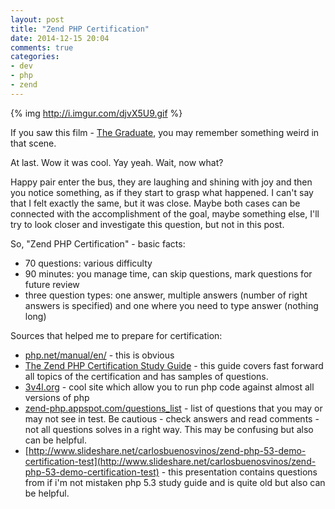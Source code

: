 ```yaml
---
layout: post
title: "Zend PHP Certification"
date: 2014-12-15 20:04
comments: true
categories: 
- dev
- php
- zend
---
```

{% img http://i.imgur.com/djvX5U9.gif %}

If you saw this film - [The Graduate](http://www.imdb.com/title/tt0061722/), you may remember something weird in that scene.

At last. Wow it was cool. Yay yeah. Wait, now what?

Happy pair enter the bus, they are laughing and shining with joy and then you notice something, as if they start to grasp
what happened. I can't say that I felt exactly the same, but it was close. Maybe both cases can be connected with the
accomplishment of the goal, maybe something else, I'll try to look closer and investigate this question, but not in this post.

So, "Zend PHP Certification" - basic facts:

- 70 questions: various difficulty
- 90 minutes: you manage time, can skip questions, mark questions for future review
- three question types: one answer, multiple answers (number of right answers is specified) and one where you need to type answer (nothing long)

Sources that helped me to prepare for certification:

- [php.net/manual/en/](http://php.net/manual/en/) - this is obvious
- [The Zend PHP Certification Study Guide](http://www.zend.com/en/services/certification/php-certification-study-guide) - this 
guide covers fast forward all topics of the certification and has samples of questions.
- [3v4l.org](http://3v4l.org/) - cool site which allow you to run php code against almost all versions of php
- [zend-php.appspot.com/questions_list](http://zend-php.appspot.com/questions_list) - list of questions that you may or may
not see in test. Be cautious - check answers and read comments - not all questions solves in a right way. This may be confusing but also can be helpful.
- [http://www.slideshare.net/carlosbuenosvinos/zend-php-53-demo-certification-test](http://www.slideshare.net/carlosbuenosvinos/zend-php-53-demo-certification-test) - this 
presentation contains questions from if i'm not mistaken php 5.3 study guide and is quite old but also can be helpful.
